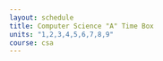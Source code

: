 ```yaml
---
layout: schedule
title: Computer Science "A" Time Box
units: "1,2,3,4,5,6,7,8,9"
course: csa
---
```


